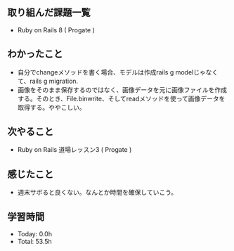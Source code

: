 ## 取り組んだ課題一覧
- Ruby on Rails 8 ( Progate )
## わかったこと
- 自分でchangeメソッドを書く場合、モデルは作成rails g modelじゃなくて、rails g migration.
- 画像をそのまま保存するのではなく、画像データを元に画像ファイルを作成する。そのとき、File.binwrite、そしてreadメソッドを使って画像データを取得する。ややこしい。
## 次やること
- Ruby on Rails 道場レッスン3 ( Progate )
## 感じたこと
- 週末サボると良くない。なんとか時間を確保していこう。
## 学習時間
- Today: 0.0h
- Total: 53.5h
